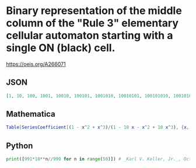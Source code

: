 # Binary representation of the middle column of the "Rule 3" elementary cellular automaton starting with a single ON \(black\) cell\.
https://oeis.org/A266071
## JSON
```JSON
[1, 10, 100, 1001, 10010, 100101, 1001010, 10010101, 100101010, 1001010101, 10010101010, 100101010101, 1001010101010, 10010101010101, 100101010101010, 1001010101010101, 10010101010101010, 100101010101010101, 1001010101010101010, 10010101010101010101]
```
## Mathematica
```Mathematica
Table[SeriesCoefficient[(1 - x^2 + x^3)/(1 - 10 x - x^2 + 10 x^3), {x, 0, n}], {n, 0, 19}] (* _Michael De Vlieger_, Dec 21 2015 *)
```
## Python
```Python
print([991*10**n//990 for n in range(50)]) # _Karl V. Keller, Jr._, Oct 09 2021
```
